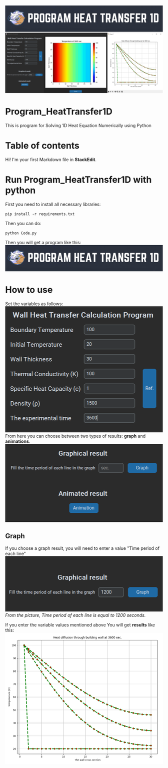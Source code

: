 ![](imageREADME/logo.png)
![](imageREADME/ShowProgram&Result.PNG)

# Program_HeatTransfer1D
This is program for Solving 1D Heat Equation Numerically using Python

# Table of contents

Hi! I'm your first Markdown file in **StackEdit**.

# Run Program_HeatTransfer1D with python
First you need to install all necessary libraries:
```
pip install -r requirements.txt
```
Then you can do:
```
python Code.py
```
Then you will get a program like this:
![](imageREADME/logo.png)


# How to use
Set the variables as follows:
![](imageREADME/Set_the_variables.PNG)
From here you can choose between two types of results: **graph** and **animations**.
![](imageREADME/choose_result.PNG)

## Graph

If you choose a graph result, you will need to enter a value "Time period of each line"
![](imageREADME/Fill_Graph.PNG)
_From the picture, Time period of each line is equal to 1200 seconds._

If you enter the variable values mentioned above You will get **results** like this:
![](imageREADME/Result_Graph.PNG)
